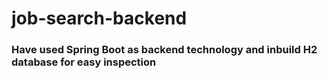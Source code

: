 # job-search-backend
### Have used Spring Boot as backend technology and inbuild H2 database for easy inspection
